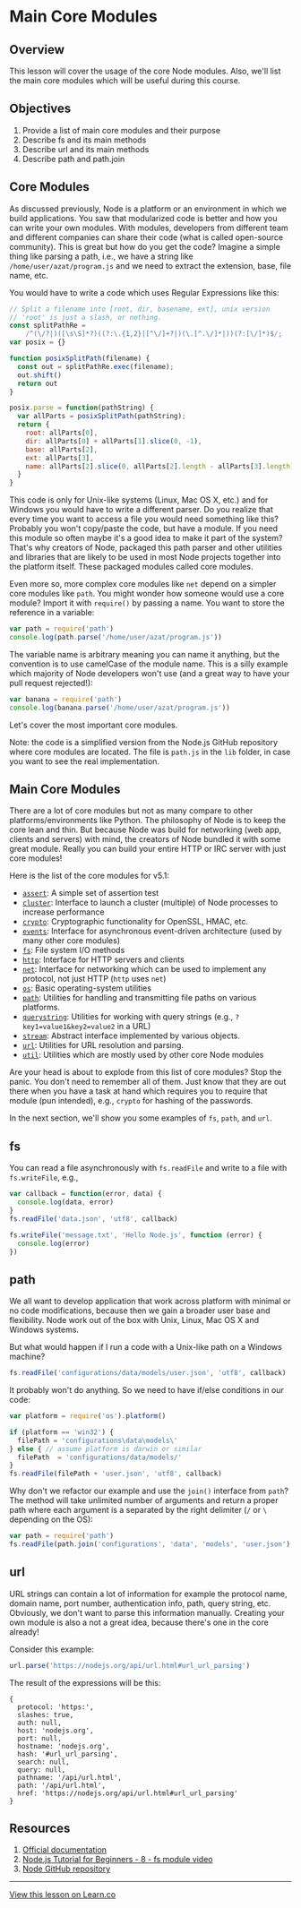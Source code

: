 # Main Core Modules

## Overview

This lesson will cover the usage of the core Node modules. Also, we'll list the main core modules which will be useful during this course.

## Objectives

1. Provide a list of main core modules and their purpose
1. Describe fs and its main methods
1. Describe url and its main methods
1. Describe path and path.join

## Core Modules

As discussed previously, Node is a platform or an environment in which we build applications. You saw that modularized code is better and how you can write your own modules. With modules, developers from different team and different companies can share their code (what is called open-source community). This is great but how do you get the code? Imagine a simple thing like parsing a path, i.e., we have a string like `/home/user/azat/program.js` and we need to extract the extension, base, file name, etc.

You would have to write a code which uses Regular Expressions like this:

```js
// Split a filename into [root, dir, basename, ext], unix version
// 'root' is just a slash, or nothing.
const splitPathRe =
    /^(\/?|)([\s\S]*?)((?:\.{1,2}|[^\/]+?|)(\.[^.\/]*|))(?:[\/]*)$/;
var posix = {}

function posixSplitPath(filename) {
  const out = splitPathRe.exec(filename);
  out.shift()
  return out
}

posix.parse = function(pathString) {
  var allParts = posixSplitPath(pathString);
  return {
    root: allParts[0],
    dir: allParts[0] + allParts[1].slice(0, -1),
    base: allParts[2],
    ext: allParts[3],
    name: allParts[2].slice(0, allParts[2].length - allParts[3].length)
  }
}
```

This code is only for Unix-like systems (Linux, Mac OS X, etc.) and for Windows you would have to write a different parser. Do you realize that every time you want to access a file you would need something like this? Probably you won't copy/paste the code, but have a module. If you need this module so often maybe it's a good idea to make it part of the system? That's why creators of Node, packaged this path parser and other utilities and libraries that are likely to be used in most Node projects together into the platform itself. These packaged modules called core modules.

Even more so, more complex core modules like `net` depend on a simpler core modules like `path`. 
You might wonder how someone would use a core module? Import it with `require()` by passing a name. You want to store the reference in a variable:

```js
var path = require('path')
console.log(path.parse('/home/user/azat/program.js'))
```

The variable name is arbitrary meaning you can name it anything, but the convention is to use camelCase of the module name. This is a silly example which majority of Node developers won't use (and a great way to have your pull request rejected!):

```js
var banana = require('path')
console.log(banana.parse('/home/user/azat/program.js'))
```

Let's cover the most important core modules.

Note: the code is a simplified version from the Node.js GitHub repository where core modules are located. The file is `path.js` in the `lib` folder, in case you want to see the real implementation.

## Main Core Modules

There are a lot of core modules but not as many compare to other platforms/environments like Python. The philosophy of Node is to keep the core lean and thin. But because Node was build for networking (web app, clients and servers) with mind, the creators of Node bundled it with some great module. Really you can build your entire HTTP or IRC server with just core modules!

Here is the list of the core modules for v5.1:

* [`assert`](https://nodejs.org/api/assert.html): A simple set of assertion test
* [`cluster`](https://nodejs.org/api/cluster.html): Interface to launch a cluster (multiple) of Node processes to increase performance 
* [`crypto`](https://nodejs.org/api/crypto.html): Cryptographic functionality for OpenSSL, HMAC, etc.
* [`events`](https://nodejs.org/api/events.html): Interface for asynchronous event-driven architecture (used by many other core modules)
* [`fs`](https://nodejs.org/api/fs.html): File system I/O methods
* [`http`](https://nodejs.org/api/http.html): Interface for HTTP servers and clients
* [`net`](https://nodejs.org/api/net.html): Interface for networking which can be used to implement any protocol, not just HTTP (`http` uses `net`)
* [`os`](https://nodejs.org/api/os.html): Basic operating-system utilities
* [`path`](https://nodejs.org/api/path.html): Utilities for handling and transmitting file paths on various platforms.
* [`querystring`](https://nodejs.org/api/querystring.html): Utilities for working with query strings (e.g., `?key1=value1&key2=value2` in a URL)
* [`stream`](https://nodejs.org/api/stream.html): Abstract interface implemented by various objects.
* [`url`](https://nodejs.org/api/url.html): Utilities for URL resolution and parsing.
* [`util`](https://nodejs.org/api/util.html): Utilities which are mostly used by other core Node modules

Are your head is about to explode from this list of core modules? Stop the panic. You don't need to remember all of them. Just know that they are out there when you have a task at hand which requires you to require that module (pun intended), e.g., `crypto` for hashing of the passwords.

In the next section, we'll show you some examples of `fs`, `path`, and `url`.

## fs

You can read a file asynchronously with `fs.readFile` and write to a file with `fs.writeFile`, e.g.,

```js
var callback = function(error, data) {
  console.log(data, error)
}
fs.readFile('data.json', 'utf8', callback)

fs.writeFile('message.txt', 'Hello Node.js', function (error) {
  console.log(error)
})
```

## path

We all want to develop application that work across platform with minimal or no code modifications, because then we gain a broader user base and flexibility. Node work out of the box with Unix, Linux, Mac OS X and Windows systems.

But what would happen if I run a code with a Unix-like path on a Windows machine?

```js
fs.readFile('configurations/data/models/user.json', 'utf8', callback)
```

It probably won't do anything. So we need to have if/else conditions in our code:

```js
var platform = require('os').platform()

if (platform == 'win32') {
  filePath = 'configurations\data\models\'
} else { // assume platform is darwin or similar
  filePath  = 'configurations/data/models/'
}
fs.readFile(filePath + 'user.json', 'utf8', callback)
```

Why don't we refactor our example and use the `join()` interface from `path`? The method will take unlimited number of arguments and return a proper path where each argument is a separated by the right delimiter (`/` or `\` depending on the OS):

```js
var path = require('path')
fs.readFile(path.join('configurations', 'data', 'models', 'user.json'), 'utf8', callback)
```


## url

URL strings can contain a lot of information for example the protocol name, domain name, port number, authentication info, path, query string, etc. Obviously, we don't want to parse this information manually. Creating your own module is also a not a great idea, because there's one in the core already!

Consider this example:

```js
url.parse('https://nodejs.org/api/url.html#url_url_parsing')
```

The result of the expressions will be this:

```
{
  protocol: 'https:',
  slashes: true,
  auth: null,
  host: 'nodejs.org',
  port: null,
  hostname: 'nodejs.org',
  hash: '#url_url_parsing',
  search: null,
  query: null,
  pathname: '/api/url.html',
  path: '/api/url.html',
  href: 'https://nodejs.org/api/url.html#url_url_parsing' 
}
```

## Resources

1. [Official documentation](https://nodejs.org/api/index.html)
1. [Node.js Tutorial for Beginners - 8 - fs module video](https://www.youtube.com/watch?v=GdBgP71CSow)
1. [Node GitHub repository](https://github.com/nodejs/node/tree/master/lib)


---

<a href='https://learn.co/lessons/node-modules-core' data-visibility='hidden'>View this lesson on Learn.co</a>
